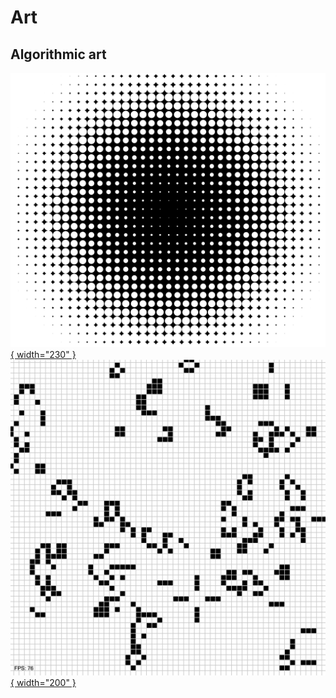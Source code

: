 # Art

## Algorithmic art

[![Moving dots](movingdots.png){ width="230" }](./movingdots/index.html)
[![Game of life](gameoflife.png){ width="200" }](./gameoflife/index.html)
